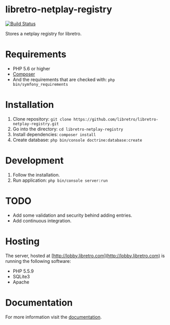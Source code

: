 libretro-netplay-registry
=========================

[![Build Status](https://travis-ci.org/libretro/libretro-netplay-registry.svg?branch=master)](https://travis-ci.org/libretro/libretro-netplay-registry)

Stores a netplay registry for libretro.

# Requirements

* PHP 5.6 or higher
* [Composer](https://getcomposer.org/download/)
* And the requirements that are checked with: `php bin/symfony_requirements`

# Installation

1. Clone repository: `git clone https://github.com/libretro/libretro-netplay-registry.git`
2. Go into the directory: `cd libretro-netplay-registry`
3. Install dependencies: `composer install`
4. Create database: `php bin/console doctrine:database:create`

# Development

1. Follow the installation.
2. Run application: `php bin/console server:run`

# TODO

* Add some validation and security behind adding entries.
* Add continuous integration.

# Hosting

The server, hosted at [http://lobby.libretro.com](http://lobby.libretro.com) is running the following software:

* PHP 5.5.9
* SQLite3
* Apache

# Documentation

For more information visit the [documentation](./src/AppBundle/Resources/doc/index.rst).

